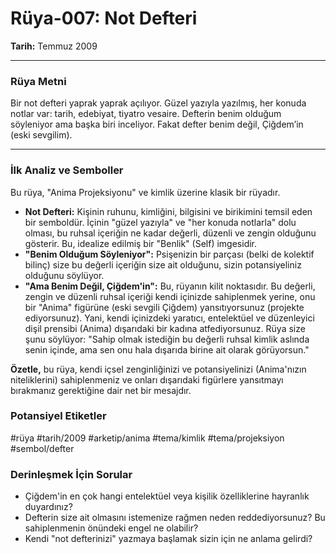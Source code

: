 # Rüya-007: Not Defteri
**Tarih:** Temmuz 2009

---
### Rüya Metni

Bir not defteri yaprak yaprak açılıyor. Güzel yazıyla yazılmış, her konuda notlar var: tarih, edebiyat, tiyatro vesaire. Defterin benim olduğum söyleniyor ama başka biri inceliyor. Fakat defter benim değil, Çiğdem’in (eski sevgilim).

---
### İlk Analiz ve Semboller

Bu rüya, "Anima Projeksiyonu" ve kimlik üzerine klasik bir rüyadır.

* **Not Defteri:** Kişinin ruhunu, kimliğini, bilgisini ve birikimini temsil eden bir semboldür. İçinin "güzel yazıyla" ve "her konuda notlarla" dolu olması, bu ruhsal içeriğin ne kadar değerli, düzenli ve zengin olduğunu gösterir. Bu, idealize edilmiş bir "Benlik" (Self) imgesidir.
* **"Benim Olduğum Söyleniyor":** Psişenizin bir parçası (belki de kolektif bilinç) size bu değerli içeriğin size ait olduğunu, sizin potansiyeliniz olduğunu söylüyor.
* **"Ama Benim Değil, Çiğdem'in":** Bu, rüyanın kilit noktasıdır. Bu değerli, zengin ve düzenli ruhsal içeriği kendi içinizde sahiplenmek yerine, onu bir "Anima" figürüne (eski sevgili Çiğdem) yansıtıyorsunuz (projekte ediyorsunuz). Yani, kendi içinizdeki yaratıcı, entelektüel ve düzenleyici dişil prensibi (Anima) dışarıdaki bir kadına atfediyorsunuz. Rüya size şunu söylüyor: "Sahip olmak istediğin bu değerli ruhsal kimlik aslında senin içinde, ama sen onu hala dışarıda birine ait olarak görüyorsun."

**Özetle,** bu rüya, kendi içsel zenginliğinizi ve potansiyelinizi (Anima'nızın niteliklerini) sahiplenmeniz ve onları dışarıdaki figürlere yansıtmayı bırakmanız gerektiğine dair net bir mesajdır.

### Potansiyel Etiketler
#rüya #tarih/2009 #arketip/anima #tema/kimlik #tema/projeksiyon #sembol/defter

### Derinleşmek İçin Sorular
* Çiğdem'in en çok hangi entelektüel veya kişilik özelliklerine hayranlık duyardınız?
* Defterin size ait olmasını istemenize rağmen neden reddediyorsunuz? Bu sahiplenmenin önündeki engel ne olabilir?
* Kendi "not defterinizi" yazmaya başlamak sizin için ne anlama gelirdi?